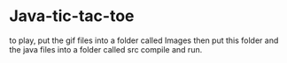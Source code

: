 # Java-tic-tac-toe

to play, put the gif files into a folder called Images
then put this folder and the java files into a folder called src
compile and run.
